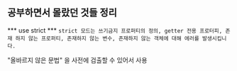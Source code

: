 ## 공부하면서 몰랐던 것들 정리 

*** use strict ***
```strict 모드는 쓰기금지 프로퍼티의 정의, getter 전용 프로터피, 존재 하지 않는 프로퍼티, 존재하지 않는 변수, 존재하지 않는 객체에 대해 에러를 발생시킵니다.```

"올바르지 않은 문법" 을 사전에 검출할 수 있어서 사용
